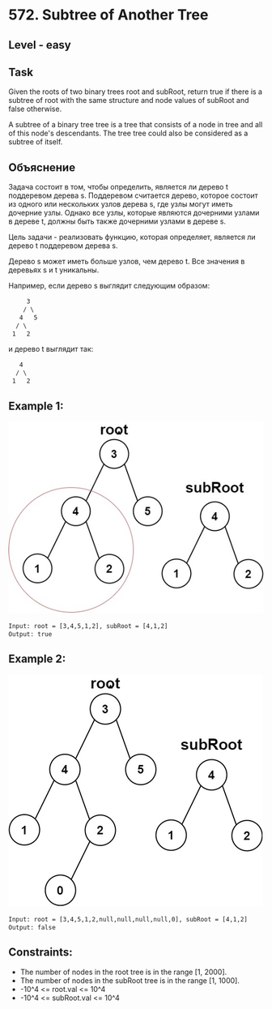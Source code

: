 # 572. Subtree of Another Tree


## Level - easy


## Task
Given the roots of two binary trees root and subRoot, 
return true if there is a subtree of root with the same structure and node values of subRoot and false otherwise.

A subtree of a binary tree tree is a tree that consists of a node in tree and all of this node's descendants. 
The tree tree could also be considered as a subtree of itself.


## Объяснение
Задача состоит в том, чтобы определить, является ли дерево t поддеревом дерева s. 
Поддеревом считается дерево, которое состоит из одного или нескольких узлов дерева s, где узлы могут иметь дочерние узлы. 
Однако все узлы, которые являются дочерними узлами в дереве t, должны быть также дочерними узлами в дереве s.

Цель задачи - реализовать функцию, которая определяет, является ли дерево t поддеревом дерева s.

Дерево s может иметь больше узлов, чем дерево t. Все значения в деревьях s и t уникальны.

Например, если дерево s выглядит следующим образом:
````
     3
    / \
   4   5
  / \
 1   2
````

и дерево t выглядит так:
````
   4 
  / \
 1   2
````


## Example 1:
![img.png](img.png)
````
Input: root = [3,4,5,1,2], subRoot = [4,1,2]
Output: true
````


## Example 2:
![img_1.png](img_1.png)
````
Input: root = [3,4,5,1,2,null,null,null,null,0], subRoot = [4,1,2]
Output: false
````


## Constraints:
- The number of nodes in the root tree is in the range [1, 2000].
- The number of nodes in the subRoot tree is in the range [1, 1000].
- -10^4 <= root.val <= 10^4
- -10^4 <= subRoot.val <= 10^4
